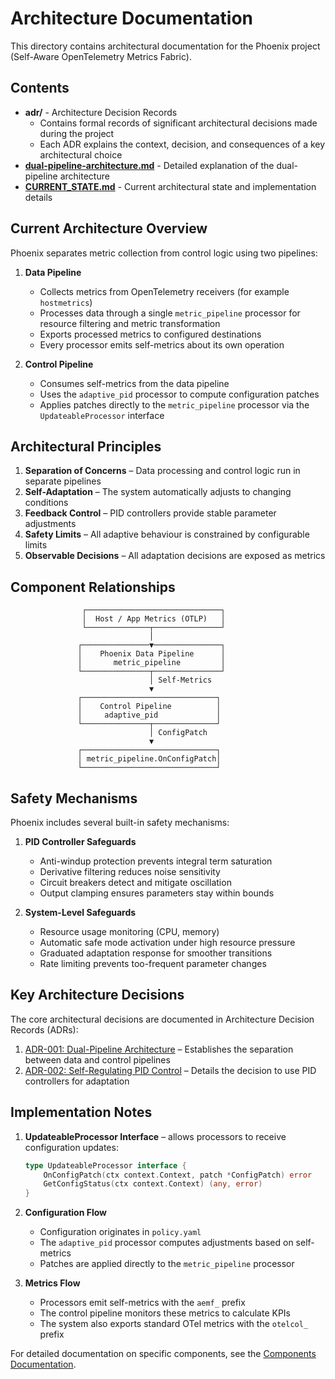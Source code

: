 # Architecture Documentation

This directory contains architectural documentation for the Phoenix project (Self-Aware OpenTelemetry Metrics Fabric).

## Contents

- **adr/** - Architecture Decision Records
  - Contains formal records of significant architectural decisions made during the project
  - Each ADR explains the context, decision, and consequences of a key architectural choice
- **[dual-pipeline-architecture.md](dual-pipeline-architecture.md)** - Detailed explanation of the dual-pipeline architecture
- **[CURRENT_STATE.md](CURRENT_STATE.md)** - Current architectural state and implementation details

## Current Architecture Overview

Phoenix separates metric collection from control logic using two pipelines:

1. **Data Pipeline**
   - Collects metrics from OpenTelemetry receivers (for example `hostmetrics`)
   - Processes data through a single `metric_pipeline` processor for resource filtering and metric transformation
   - Exports processed metrics to configured destinations
   - Every processor emits self-metrics about its own operation

2. **Control Pipeline**
   - Consumes self-metrics from the data pipeline
   - Uses the `adaptive_pid` processor to compute configuration patches
   - Applies patches directly to the `metric_pipeline` processor via the `UpdateableProcessor` interface

## Architectural Principles

1. **Separation of Concerns** – Data processing and control logic run in separate pipelines
2. **Self-Adaptation** – The system automatically adjusts to changing conditions
3. **Feedback Control** – PID controllers provide stable parameter adjustments
4. **Safety Limits** – All adaptive behaviour is constrained by configurable limits
5. **Observable Decisions** – All adaptation decisions are exposed as metrics

## Component Relationships

```
                ┌──────────────────────────────┐
                │  Host / App Metrics (OTLP)   │
                └──────────────┬───────────────┘
                               │
               ┌───────────────▼───────────────┐
               │    Phoenix Data Pipeline      │
               │       metric_pipeline         │
               └───────────────┬───────────────┘
                               │ Self-Metrics
                               ▼
               ┌──────────────────────────────┐
               │    Control Pipeline          │
               │     adaptive_pid             │
               └───────────────┬──────────────┘
                               │ ConfigPatch
                               ▼
               ┌──────────────────────────────┐
               │ metric_pipeline.OnConfigPatch│
               └──────────────────────────────┘
```

## Safety Mechanisms

Phoenix includes several built-in safety mechanisms:

1. **PID Controller Safeguards**
   - Anti-windup protection prevents integral term saturation
   - Derivative filtering reduces noise sensitivity
   - Circuit breakers detect and mitigate oscillation
   - Output clamping ensures parameters stay within bounds

2. **System-Level Safeguards**
   - Resource usage monitoring (CPU, memory)
   - Automatic safe mode activation under high resource pressure
   - Graduated adaptation response for smoother transitions
   - Rate limiting prevents too-frequent parameter changes

## Key Architecture Decisions

The core architectural decisions are documented in Architecture Decision Records (ADRs):

1. [ADR-001: Dual-Pipeline Architecture](adr/001-dual-pipeline-architecture.md) – Establishes the separation between data and control pipelines
2. [ADR-002: Self-Regulating PID Control](adr/20250519-use-self-regulating-pid-control-for-adaptive-processing.md) – Details the decision to use PID controllers for adaptation

## Implementation Notes

1. **UpdateableProcessor Interface** – allows processors to receive configuration updates:
   ```go
   type UpdateableProcessor interface {
       OnConfigPatch(ctx context.Context, patch *ConfigPatch) error
       GetConfigStatus(ctx context.Context) (any, error)
   }
   ```

2. **Configuration Flow**
   - Configuration originates in `policy.yaml`
   - The `adaptive_pid` processor computes adjustments based on self-metrics
   - Patches are applied directly to the `metric_pipeline` processor

3. **Metrics Flow**
   - Processors emit self-metrics with the `aemf_` prefix
   - The control pipeline monitors these metrics to calculate KPIs
   - The system also exports standard OTel metrics with the `otelcol_` prefix

For detailed documentation on specific components, see the [Components Documentation](../components/README.md).
